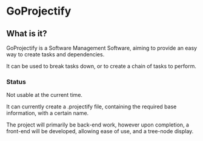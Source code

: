 ﻿# GoProjectify
 
## What is it?
GoProjectify is a Software Management Software, aiming to provide an easy way to create tasks and dependencies.

It can be used to break tasks down, or to create a chain of tasks to perform.

### Status

Not usable at the current time.

It can currently create a .projectify file, containing the required base information, with a certain name.

The project will primarily be back-end work, however upon completion, a front-end will be developed, allowing ease of use, and a tree-node display.
